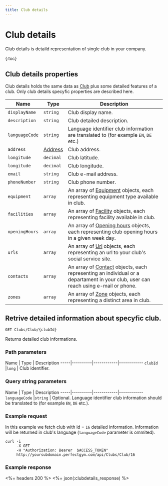 ```yaml
---
title: Club details
---
```


# Club details

Club details is detaild representation of single club in your company. 

{:toc}


## Club details properties

Club details holds the same data as [Club][ClubProperties] plus some detailed features of a club.
Only club details specyfic properties are described here.


Name            		| Type    | Description
-----|------------------|----------------------
`displayName`           |`string`   		  | Club display name.
`description`     		|`string`   		  | Club detailed description.
`languageCode`    		|`string`   		  | Language identifier club information are translated to (for example `EN`, `DE` etc.)
`address`               |[Address][Address]   | Club address.
`longitude`             |`decimal`  		  | Club latitude.
`longitude`             |`decimal`  		  | Club longitude.
`email`                 |`string`   		  | Club e-mail address.
`phoneNumber`           |`string`   		  | Club phone number.
`equipment`             |`array`    		  | An array of [Equipment][Equipment] objects, each representing equipment type available in club.
`facilities`            |`array`    		  | An array of [Facility][Facility] objects, each representing facility available in club.
`openingHours`          |`array`    		  | An array of [Opening hours][OpeningHours] objects, each representing club opening hours in a given week day.
`urls`                  |`array`    		  | An array of [Url][Url] objects, each representing an url to your club's social service site.
`contacts`              |`array`    		  | An array of [Contact][Contact] objects, each representing an individual or a departament in your club, user can reach using e-mail or phone.
`zones`                 |`array`    		  | An array of [Zone][Zone] objects, each representing a distinct area in club.



## <a name="clubdetails"></a>Retrive detailed information about specyfic club.

    GET Clubs/Club/{clubId}

Returns detailed club informations.


### Path parameters

Name            | Type       | Description
-----|----------|------------|------------
`clubId`        |`long`      | Club identifier.

### Query string parameters

Name            | Type       | Description
-----|----------|------------|------------
`languageCode`  |`string`    | Optional. Language identifier club information should be translated to (for example `EN`, `DE` etc.).



### Example request

In this example we fetch club with id = `16` detailed information. Information will be returned in club's language (`languageCode` parameter is ommited).

``` command-line
curl -i 
     -X GET 
     -H "Authorization: Bearer  $ACCESS_TOKEN"  
     http://yoursubdomain.perfectgym.com/api/Clubs/Club/16     	
```


### Example response

<%= headers 200 %>
<%= json(:clubdetails_response) %>



[Club]: /api/clubs/clubs
[ClubProperties]: /api/clubs/clubs#properties 
[Contact]: /appendix/datatypes/contact
[Equipment]: /appendix/datatypes/equipment
[Facility]: /appendix/datatypes/facility
[OpeningHours]: /appendix/datatypes/openinghours
[Url]: /appendix/datatypes/url
[Zone]: /appendix/datatypes/zone
[Address]: /appendix/datatypes/address
